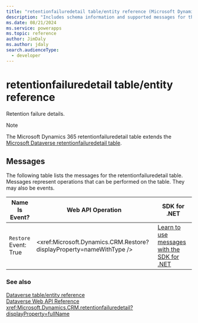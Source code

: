 ```yaml
---
title: "retentionfailuredetail table/entity reference (Microsoft Dynamics 365)"
description: "Includes schema information and supported messages for the retentionfailuredetail table/entity with Microsoft Dynamics 365."
ms.date: 08/21/2024
ms.service: powerapps
ms.topic: reference
author: JimDaly
ms.author: jdaly
search.audienceType: 
  - developer
---
```


# retentionfailuredetail table/entity reference

Retention failure details.

> [!NOTE]
> The Microsoft Dynamics 365 retentionfailuredetail table extends the [Microsoft Dataverse retentionfailuredetail table](/power-apps/developer/data-platform/reference/entities/retentionfailuredetail).


## Messages

The following table lists the messages for the retentionfailuredetail table.
Messages represent operations that can be performed on the table. They may also be events.

| Name <br />Is Event? |Web API Operation |SDK for .NET |
| ---- | ----- |----- |
| `Restore`<br />Event: True |<xref:Microsoft.Dynamics.CRM.Restore?displayProperty=nameWithType /> |[Learn to use messages with the SDK for .NET](/power-apps/developer/data-platform/org-service/use-messages)|





### See also

[Dataverse table/entity reference](../about-entity-reference.md)  
[Dataverse Web API Reference](/power-apps/developer/data-platform/webapi/reference/about)   
<xref:Microsoft.Dynamics.CRM.retentionfailuredetail?displayProperty=fullName>
